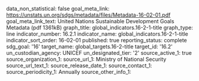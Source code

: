 data_non_statistical: false
goal_meta_link: https://unstats.un.org/sdgs/metadata/files/Metadata-16-02-01.pdf
goal_meta_link_text: United Nations Sustainable Development Goals Metadata (pdf 1361kB)
graph_title: global_indicators.16-2-1-title
graph_type: line
indicator_number: 16.2.1
indicator_name: global_indicators.16-2-1-title
indicator_sort_order: 16-02-01
published: true
reporting_status: complete
sdg_goal: '16'
target_name: global_targets.16-2-title
target_id: '16.2'
un_custodian_agency: UNICEF
un_designated_tier: '2'
source_active_1: true
source_organization_1: 
source_url_1: Ministry of National Security
source_url_text_1: 
source_release_date_1: 
source_contact_1: 
source_periodicity_1: Annually
source_other_info_1: 